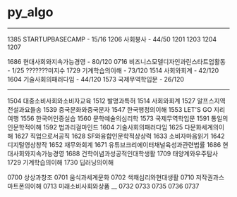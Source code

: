 # py_algo
----------------------------------------------------------------------------------------------------
1385 STARTUPBASECAMP - 15/16
1206 사회봉사 - 44/50
1201 1203 1204 1207

1686 현대사회와지속가능경영 - 80/120
0716 비즈니스모델디자인과린스타트업활동 - 1/25 ???????미지수
1729 기계학습의이해 - 73/120
1514 사회와회계 - 42/120
1604 기술사회의패러다임 - 44/120
1573 국제무역학입문 - 26/120


----------------------------------------------------------------------------------------------------
1504 대중소비사회와소비자교육
1512 발명과특허
1514 사회와회계
1527 알프스지역전설과요들송
1539 중국문화와중국문자
1547 한국행정의이해
1553 LET'S GO 지리여행
1556 한국어인증실습
1560 문학예술의심리학
1573 국제무역학입문
1591 통일의인문학적이해
1592 법과리걸마인드
1604 기술사회의패러다임
1625 다문화세계의이해
1627 직업으로서공직
1628 SF와융합인문학적상상력
1633 소비자마음읽기
1642 디지털영상창작
1652 재무와회계
1671 유튜브크리에이터채널육성과관련법률
1686 현대사회와지속가능경영
1688 건학이념과성공적인대학생활
1709 태양계와우주탐사
1729 기계학습의이해
1730 딥러닝의이해

0700 상상과창조
0701 움식과세계문화
0702 색채심리와현대생활
0710 저작권과스마트폰의이해
0713 미래소비사회와상품
__
0732
0733
0735
0736
0737
